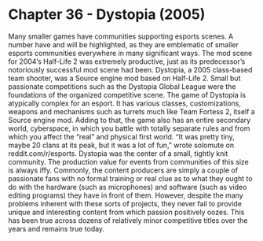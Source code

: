 # Chapter 36 - Dystopia (2005)Many smaller games have communities supporting esports scenes. A number have and will be highlighted, as they are emblematic of smaller esports communities everywhere in many significant ways.The mod scene for 2004’s Half-Life 2 was extremely productive, just as its predecessor’s notoriously successful mod scene had been.Dystopia, a 2005 class-based team shooter, was a Source engine mod based on Half-Life 2. Small but passionate competitions such as the Dystopia Global League were the foundations of the organized competitive scene.The game of Dystopia is atypically complex for an esport. It has various classes, customizations, weapons and mechanisms such as turrets much like Team Fortess 2, itself a Source engine mod.Adding to that, the game also has an entire secondary world, cyberspace, in which you battle with totally separate rules and from which you affect the “real” and physical first world.“It was pretty tiny, maybe 20 clans at its peak, but it was a lot of fun,” wrote solomute on reddit.com/r/esports.Dystopia was the center of a small, tightly knit community.The production value for events from communities of this size is always iffy. Commonly, the content producers are simply a couple of passionate fans with no formal training or real clue as to what they ought to do with the hardware (such as microphones) and software (such as video editing programs) they have in front of them.However, despite the many problems inherent with these sorts of projects, they never fail to provide unique and interesting content from which passion positively oozes. This has been true across dozens of relatively minor competitive titles over the years and remains true today.